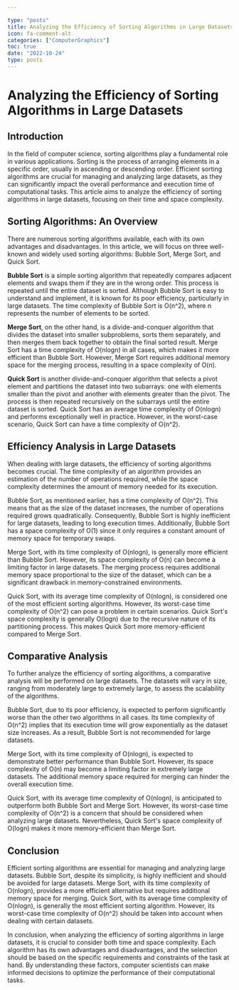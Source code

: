 ```yaml
---

type: "posts"
title: Analyzing the Efficiency of Sorting Algorithms in Large Datasets
icon: fa-comment-alt
categories: ["ComputerGraphics"]
toc: true
date: "2022-10-24"
type: posts
---
```





# Analyzing the Efficiency of Sorting Algorithms in Large Datasets

## Introduction

In the field of computer science, sorting algorithms play a fundamental role in various applications. Sorting is the process of arranging elements in a specific order, usually in ascending or descending order. Efficient sorting algorithms are crucial for managing and analyzing large datasets, as they can significantly impact the overall performance and execution time of computational tasks. This article aims to analyze the efficiency of sorting algorithms in large datasets, focusing on their time and space complexity.

## Sorting Algorithms: An Overview

There are numerous sorting algorithms available, each with its own advantages and disadvantages. In this article, we will focus on three well-known and widely used sorting algorithms: Bubble Sort, Merge Sort, and Quick Sort.

**Bubble Sort** is a simple sorting algorithm that repeatedly compares adjacent elements and swaps them if they are in the wrong order. This process is repeated until the entire dataset is sorted. Although Bubble Sort is easy to understand and implement, it is known for its poor efficiency, particularly in large datasets. The time complexity of Bubble Sort is O(n^2), where n represents the number of elements to be sorted.

**Merge Sort**, on the other hand, is a divide-and-conquer algorithm that divides the dataset into smaller subproblems, sorts them separately, and then merges them back together to obtain the final sorted result. Merge Sort has a time complexity of O(nlogn) in all cases, which makes it more efficient than Bubble Sort. However, Merge Sort requires additional memory space for the merging process, resulting in a space complexity of O(n).

**Quick Sort** is another divide-and-conquer algorithm that selects a pivot element and partitions the dataset into two subarrays: one with elements smaller than the pivot and another with elements greater than the pivot. The process is then repeated recursively on the subarrays until the entire dataset is sorted. Quick Sort has an average time complexity of O(nlogn) and performs exceptionally well in practice. However, in the worst-case scenario, Quick Sort can have a time complexity of O(n^2).

## Efficiency Analysis in Large Datasets

When dealing with large datasets, the efficiency of sorting algorithms becomes crucial. The time complexity of an algorithm provides an estimation of the number of operations required, while the space complexity determines the amount of memory needed for its execution.

Bubble Sort, as mentioned earlier, has a time complexity of O(n^2). This means that as the size of the dataset increases, the number of operations required grows quadratically. Consequently, Bubble Sort is highly inefficient for large datasets, leading to long execution times. Additionally, Bubble Sort has a space complexity of O(1) since it only requires a constant amount of memory space for temporary swaps.

Merge Sort, with its time complexity of O(nlogn), is generally more efficient than Bubble Sort. However, its space complexity of O(n) can become a limiting factor in large datasets. The merging process requires additional memory space proportional to the size of the dataset, which can be a significant drawback in memory-constrained environments.

Quick Sort, with its average time complexity of O(nlogn), is considered one of the most efficient sorting algorithms. However, its worst-case time complexity of O(n^2) can pose a problem in certain scenarios. Quick Sort's space complexity is generally O(logn) due to the recursive nature of its partitioning process. This makes Quick Sort more memory-efficient compared to Merge Sort.

## Comparative Analysis

To further analyze the efficiency of sorting algorithms, a comparative analysis will be performed on large datasets. The datasets will vary in size, ranging from moderately large to extremely large, to assess the scalability of the algorithms.

Bubble Sort, due to its poor efficiency, is expected to perform significantly worse than the other two algorithms in all cases. Its time complexity of O(n^2) implies that its execution time will grow exponentially as the dataset size increases. As a result, Bubble Sort is not recommended for large datasets.

Merge Sort, with its time complexity of O(nlogn), is expected to demonstrate better performance than Bubble Sort. However, its space complexity of O(n) may become a limiting factor in extremely large datasets. The additional memory space required for merging can hinder the overall execution time.

Quick Sort, with its average time complexity of O(nlogn), is anticipated to outperform both Bubble Sort and Merge Sort. However, its worst-case time complexity of O(n^2) is a concern that should be considered when analyzing large datasets. Nevertheless, Quick Sort's space complexity of O(logn) makes it more memory-efficient than Merge Sort.

## Conclusion

Efficient sorting algorithms are essential for managing and analyzing large datasets. Bubble Sort, despite its simplicity, is highly inefficient and should be avoided for large datasets. Merge Sort, with its time complexity of O(nlogn), provides a more efficient alternative but requires additional memory space for merging. Quick Sort, with its average time complexity of O(nlogn), is generally the most efficient sorting algorithm. However, its worst-case time complexity of O(n^2) should be taken into account when dealing with certain datasets.

In conclusion, when analyzing the efficiency of sorting algorithms in large datasets, it is crucial to consider both time and space complexity. Each algorithm has its own advantages and disadvantages, and the selection should be based on the specific requirements and constraints of the task at hand. By understanding these factors, computer scientists can make informed decisions to optimize the performance of their computational tasks.